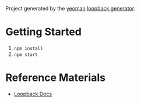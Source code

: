 Project generated by the [yeoman](http://yeoman.io) [loopback generator](http://docs.strongloop.com/display/LB/Creating+a+LoopBack+application).

# Getting Started

1. `npm install`
1. `npm start`

# Reference Materials

* [Loopback Docs](http://docs.strongloop.com/display/LB/LoopBack+2.0)